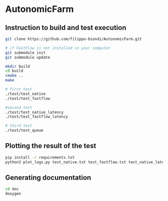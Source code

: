 # AutonomicFarm

## Instruction to build and test execution
```bash
git clone https://github.com/filippo-biondi/AutonomicFarm.git

# if FastFlow is not installed in your computer
git submodule init
git submodule update

mkdir build
cd build
cmake ..
make

# first test
./test/test_native
./test/test_fastflow

#second test
./test/test_native_latency
./test/test_fastflow_latency

# third test
./test/test_queue
```

## Plotting the result of the test
```bash
pip install -r requirements.txt
python3 plot_logs.py test_native.txt test_fastflow.txt test_native_latency.txt test_fastflow_latency.txt test_queue.txt
```

## Generating documentation
```bash
cd doc
doxygen
```